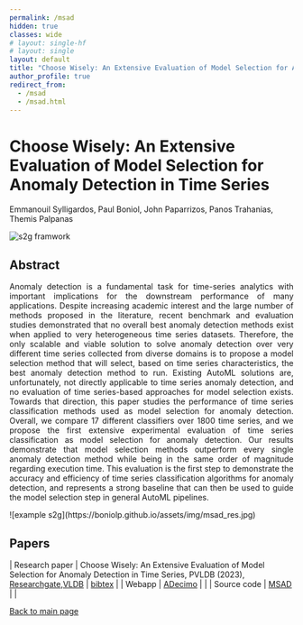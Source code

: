 ```yaml
---
permalink: /msad
hidden: true
classes: wide
# layout: single-hf
# layout: single
layout: default
title: "Choose Wisely: An Extensive Evaluation of Model Selection for Anomaly Detection in Time Series"
author_profile: true
redirect_from: 
  - /msad
  - /msad.html
---
```


# Choose Wisely: An Extensive Evaluation of Model Selection for Anomaly Detection in Time Series
Emmanouil Sylligardos, Paul Boniol, John Paparrizos, Panos Trahanias, Themis Palpanas


![s2g framwork](https://boniolp.github.io/assets/img/msad_pipeline.jpg)

## Abstract
<p style='text-align: justify;'>
Anomaly detection is a fundamental task for time-series analytics with important implications for the downstream performance of many applications. 
  Despite increasing academic interest and the large number of methods proposed in the literature, recent benchmark and evaluation studies demonstrated 
  that no overall best anomaly detection methods exist when applied to very heterogeneous time series datasets. Therefore, the only scalable and viable 
  solution to solve anomaly detection over very different time series collected from diverse domains is to propose a model selection method that will 
  select, based on time series characteristics, the best anomaly detection method to run. Existing AutoML solutions are, unfortunately, not directly 
  applicable to time series anomaly detection, and no evaluation of time series-based approaches for model selection exists. Towards that direction, 
  this paper studies the performance of time series classification methods used as model selection for anomaly detection. Overall, we compare 17 
  different classifiers over 1800 time series, and we propose the first extensive experimental evaluation of time series classification as model 
  selection for anomaly detection. Our results demonstrate that model selection methods outperform every single anomaly detection method while being in 
  the same order of magnitude regarding execution time. This evaluation is the first step to demonstrate the accuracy and efficiency of time series 
  classification algorithms for anomaly detection, and represents a strong baseline that can then be used to guide the model selection step in general 
  AutoML pipelines.
</p>
![example s2g](https://boniolp.github.io/assets/img/msad_res.jpg)

## Papers

| Research paper | Choose Wisely: An Extensive Evaluation of Model Selection for Anomaly Detection in Time Series, PVLDB (2023), [Researchgate](https://www.researchgate.net/publication/373337385_Choose_Wisely_An_Extensive_Evaluation_of_Model_Selection_for_Anomaly_Detection_in_Time_Series),[VLDB](https://www.vldb.org/pvldb/vol16/p3418-boniol.pdf) | [bibtex](https://boniolp.github.io/assets/pdfs/msad.txt) |
| Webapp | [ADecimo](https://adecimots.streamlit.app/) |  |
| Source code | [MSAD](https://github.com/boniolp/MSAD) |  |

[Back to main page](https://boniolp.github.io/)
